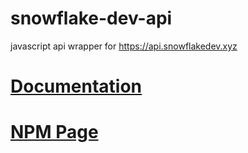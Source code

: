 # snowflake-dev-api
javascript api wrapper for https://api.snowflakedev.xyz

# [Documentation](https://1chiSensei.github.io/snowflake-dev-api)
# [NPM Page](https://npmjs.com/package/snowflake-dev-api)
